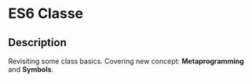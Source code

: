 # ES6 Classe
## Description
Revisiting some class basics.
Covering new concept: **Metaprogramming** and **Symbols**.
